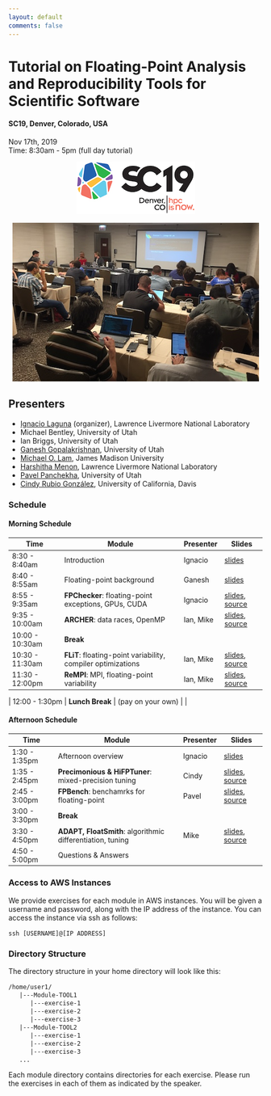 ```yaml
---
layout: default
comments: false
---
```



# Tutorial on Floating-Point Analysis and Reproducibility Tools for Scientific Software
#### SC19, Denver, Colorado, USA <br />
Nov 17th, 2019 <br />
Time: 8:30am - 5pm (full day tutorial)

<p align="center">  <img src="./photos/SC19-color-hor-small.jpg"> </p>

<p align="center">  <img src="./photos/IMG-2828.JPG"> </p>

## Presenters

* [Ignacio Laguna](http://lagunaresearch.org/) (organizer), Lawrence Livermore National Laboratory
* Michael Bentley, University of Utah
* Ian Briggs, University of Utah
* [Ganesh Gopalakrishnan](https://www.cs.utah.edu/~ganesh/), University of Utah
* [Michael O. Lam](https://w3.cs.jmu.edu/lam2mo/), James Madison University
* [Harshitha Menon](http://harshithamenon.com/), Lawrence Livermore National Laboratory
* [Pavel Panchekha](https://pavpanchekha.com/), University of Utah
* [Cindy Rubio González](https://web.cs.ucdavis.edu/~rubio/), University of California, Davis


### Schedule

#### Morning Schedule

| Time | Module | Presenter | Slides |
|------|--------|-----------|--------|
| 8:30 - 8:40am | Introduction |  Ignacio | [slides](#) |
| 8:40 - 8:55am | Floating-point background |  Ganesh | [slides](#) |
| 8:55 - 9:35am |  **FPChecker**:  floating-point exceptions, GPUs, CUDA | Ignacio          | [slides](./slides/Module-FPChecker.pdf), [source](./source/Module-FPChecker.zip)|
| 9:35 - 10:00am |  **ARCHER**:  data races, OpenMP  | Ian, Mike          | [slides](#), [source](#)|
| 10:00 - 10:30am     |  **Break**       |           |        |
| 10:30 - 11:30am |  **FLiT**: floating-point variability, compiler optimizations  | Ian, Mike          | [slides](#), [source](#)|
| 11:30 - 12:00pm |  **ReMPI**: MPI, floating-point variability  | Ian, Mike          | [slides](#), [source](#)|

| 12:00 - 1:30pm |  **Lunch Break**       |  (pay on your own)         |        |

#### Afternoon Schedule

| Time | Module | Presenter | Slides |
|------|--------|-----------|--------|
| 1:30 - 1:35pm | Afternoon overview |  Ignacio | [slides](#) |
| 1:35 - 2:45pm |  **Precimonious & HiFPTuner**: mixed-precision tuning  | Cindy          | [slides](#), [source](#)|
| 2:45 - 3:00pm |  **FPBench**: benchamrks for floating-point | Pavel          | [slides](#), [source](#)|
| 3:00 - 3:30pm     |  **Break**       |           |        |
| 3:30 - 4:50pm |  **ADAPT, FloatSmith**: algorithmic differentiation, tuning  | Mike          | [slides](#), [source](#)|
| 4:50 - 5:00pm     |  Questions & Answers       |           |        |


### Access to AWS Instances

We provide exercises for each module in AWS instances. You will be given a username and password,
along with the IP address of the instance. You can access the instance via ssh as follows:

```
ssh [USERNAME]@[IP ADDRESS]
```

### Directory Structure

The directory structure in your home directory will look like this:

```
/home/user1/
   |---Module-TOOL1
      |---exercise-1
      |---exercise-2
      |---exercise-3
   |---Module-TOOL2
      |---exercise-1
      |---exercise-2
      |---exercise-3
   ...
```

Each module directory contains directories for each exercise. Please run the exercises in each of them as indicated
by the speaker.







